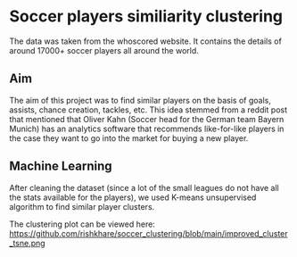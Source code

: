 

# Soccer players similiarity clustering


The data was taken from the whoscored website. It contains the details of around 17000+ soccer players all around the world. 


## Aim

The aim of this project was to find similar players on the basis of goals, assists, chance creation, tackles, etc. This idea stemmed from a reddit post that mentioned that Oliver Kahn (Soccer head for the German team Bayern Munich) has an analytics software that recommends like-for-like players in the case they want to go into the market for buying a new player.


## Machine Learning 

After cleaning the dataset (since a lot of the small leagues do not have all the stats available for the players), we used K-means unsupervised algorithm to find similar player clusters.


The clustering plot can be viewed here: https://github.com/rishkhare/soccer_clustering/blob/main/improved_cluster_tsne.png
